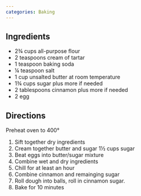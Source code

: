 ```yaml
---
categories: Baking
---
```


## Ingredients

 - 2&frac34; cups all-purpose flour
 - 2 teaspoons cream of tartar
 - 1 teaspoon baking soda
 - &frac14; teaspoon salt
 - 1 cup unsalted butter at room temperature
 - 1&frac34; cups sugar plus more if needed
 - 2 tablespoons cinnamon plus more if needed
 - 2 egg

## Directions

Preheat oven to 400&deg;
1. Sift together dry ingredients
2. Cream together butter and sugar 1&frac12; cups sugar
3. Beat eggs into butter/sugar mixture
4. Combine wet and dry ingredients
5. Chill for at least an hour
6. Combine cinnamon and remainging sugar
7. Roll dough into balls, roll in cinnamon sugar.
8. Bake for 10 minutes